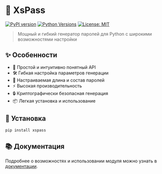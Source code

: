 # 🔐 XsPass

[![PyPI version](https://badge.fury.io/py/xspass.svg)](https://badge.fury.io/py/xspass)
[![Python Versions](https://img.shields.io/pypi/pyversions/xspass.svg)](https://pypi.org/project/xspass/)
[![License: MIT](https://img.shields.io/badge/License-MIT-yellow.svg)](https://opensource.org/licenses/MIT)

> Мощный и гибкий генератор паролей для Python с широкими возможностями настройки

## ✨ Особенности

- 🎯 Простой и интуитивно понятный API
- 🛠 Гибкая настройка параметров генерации
- 🔄 Настраиваемая длина и состав паролей
- ⚡️ Высокая производительность
- 🔒 Криптографически безопасная генерация
- 📦 Легкая установка и использование

## 🚀 Установка

```bash
pip install xspass
```

## 📚 Документация

Подробнее о возможностях и использовании модуля можно узнать в [документации](https://github.com/XasdesNew/xspass).